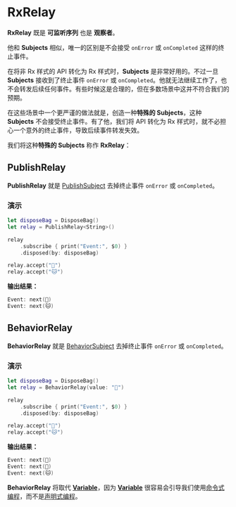 # RxRelay

**RxRelay** 既是 **可监听序列** 也是 **观察者**。

他和 **Subjects** 相似，唯一的区别是不会接受 `onError` 或 `onCompleted` 这样的终止事件。

在将非 Rx 样式的 API 转化为 Rx 样式时，**Subjects** 是非常好用的。不过一旦 **Subjects** 接收到了终止事件 `onError` 或 `onCompleted`。他就无法继续工作了，也不会转发后续任何事件。有些时候这是合理的，但在多数场景中这并不符合我们的预期。

在这些场景中一个更严谨的做法就是，创造一种**特殊的 Subjects**，这种 **Subjects** 不会接受终止事件。有了他，我们将 API 转化为 Rx 样式时，就不必担心一个意外的终止事件，导致后续事件转发失效。

我们将这种**特殊的 Subjects** 称作 **RxRelay**：


## PublishRelay
**PublishRelay** 就是 [PublishSubject] 去掉终止事件 `onError` 或 `onCompleted`。


### 演示

```swift
let disposeBag = DisposeBag()
let relay = PublishRelay<String>()

relay
    .subscribe { print("Event:", $0) }
    .disposed(by: disposeBag)

relay.accept("🐶")
relay.accept("🐱")
```

**输出结果：**

```swift
Event: next(🐶)
Event: next(🐱)
```

## BehaviorRelay
**BehaviorRelay** 就是 [BehaviorSubject] 去掉终止事件 `onError` 或 `onCompleted`。

### 演示

```swift
let disposeBag = DisposeBag()
let relay = BehaviorRelay(value: "🔴")

relay
    .subscribe { print("Event:", $0) }
    .disposed(by: disposeBag)

relay.accept("🐶")
relay.accept("🐱")
```

**输出结果：**

```swift
Event: next(🔴)
Event: next(🐶)
Event: next(🐱)
```

**BehaviorRelay** 将取代 **[Variable]**，因为 **[Variable]** 很容易会引导我们使用[命令式编程]，而不是[声明式编程]。


[PublishSubject]:/content/rxswift_core/observable_and_observer/publish_subject.md
[BehaviorSubject]:/content/rxswift_core/observable_and_observer/behavior_subject.md
[命令式编程]:https://zh.wikipedia.org/wiki/%E6%8C%87%E4%BB%A4%E5%BC%8F%E7%B7%A8%E7%A8%8B
[声明式编程]:https://zh.wikipedia.org/wiki/%E5%AE%A3%E5%91%8A%E5%BC%8F%E7%B7%A8%E7%A8%8B
[Variable]:/content/rxswift_core/observable_and_observer/variable.md
